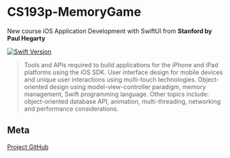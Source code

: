 # CS193p-MemoryGame
New course iOS Application Development with SwiftUI from **Stanford by Paul Hegarty**

[![Swift Version][swift-image]][swift-url]

> Tools and APIs required to build applications for the iPhone and iPad platforms using the iOS SDK. User interface design for mobile devices and unique user interactions using multi-touch technologies. Object-oriented design using model-view-controller paradigm, memory management, Swift programming language. Other topics include: object-oriented database API, animation, multi-threading, networking and performance considerations.


## Meta

[Project GitHub](https://github.com/gordio/CS193p-MemoryGame)


[swift-image]:https://img.shields.io/badge/swift-5-green.svg
[swift-url]: https://swift.org/
